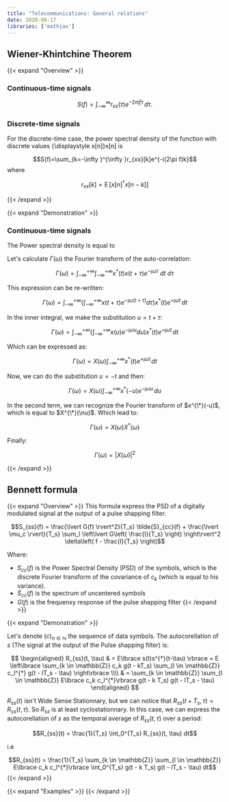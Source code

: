 ```yaml
---
title: "Telecommunications: General relations"
date: 2020-06-17
libraries: ['mathjax']
---
```


## Wiener-Khintchine Theorem

{{< expand "Overview" >}}

### Continuous-time signals
$${\displaystyle S(f)=\int_{-\infty }^{\infty }r_{xx}(\tau )e^{-2\pi if\tau }\,d\tau .}$$

### Discrete-time signals
For the discrete-time case, the power spectral density of the function with discrete values {\displaystyle x[n]}x[n] is

$$S(f)=\sum_{k=-\infty }^{\infty }r_{xx}[k]e^{-i(2\pi f)k}$$
where

$$r_{xx}[k] = \operatorname{E} \left[ x[n]^{*}x[n-k] \right]$$

{{< /expand >}}


{{< expand "Demonstration" >}}

### Continuous-time signals

The Power spectral density is equal to 

Let's calculate $\Gamma (\omega )$ the Fourier transform of the auto-correlation:

$$\Gamma (\omega )=\int_{-\infty }^{+\infty }\int_{-\infty }^{+\infty }x^{*}(t)x(t+\tau )e^{-\jmath \omega \tau } \ dt \ d\tau$$

This expression can be re-written:

$$\Gamma (\omega )=\int _{-\infty }^{+\infty }\left(\int _{-\infty }^{+\infty }x(t+\tau )e^{-\jmath \omega (t+\tau )}d\tau \right)x^{*}(t)e^{+\jmath \omega t}\,dt$$

In the inner integral, we make the substitution $u=t+\tau$:

$$\Gamma (\omega )=\int _{-\infty }^{+\infty }\left(\int _{-\infty }^{+\infty }x(u)e^{-\jmath \omega u}du\right)x^{*}(t)e^{+\jmath \omega t}\,dt$$

Which can be expressed as:

$$\Gamma (\omega )=X(\omega )\int _{-\infty }^{+\infty }x^{*}(t)e^{+\jmath \omega t}\,dt$$

Now, we can do the substitution $u=-t$ and then:

$$\Gamma (\omega )=X(\omega )\int _{-\infty }^{+\infty }x^{*}(-u)e^{-\jmath \omega u}\,du$$

In the second term, we can recognize the Fourier transform of $x^{\*}(-u)$, which is equal to $X^{\*}(\nu)$. Which lead to:

$$\Gamma (\omega )=X(\omega )X^{*}(\omega )$$

Finally:

$$\Gamma (\omega) = |X(\omega )|^{2}$$

{{< /expand >}}

## Bennett formula

{{< expand "Overview" >}}
This formula express the PSD of a digitally modulated signal at the output of a pulse shapping filter.

$$S_{ss}(f) = \frac{\lvert G(f) \rvert^2}{T_s} \tilde{S}_{cc}(f) + \frac{\lvert \mu_c \rvert}{T_s} \sum_l \left\lvert G\left( \frac{l}{T_s} \right) \right\rvert^2 \delta\left( f - \frac{l}{T_s} \right)$$

Where:

- $S_{cc}(f)$ is the Power Spectral Density (PSD) of the symbols, which is the discrete Fourier transform of the covariance of $c_k$ (which is equal to his variance).
- $\tilde{S}_{cc}(f)$ is the spectrum of uncentered symbols
- $G(f)$ is the frequenxy response of the pulse shapping filter
{{< /expand >}}

{{< expand "Demonstration" >}}

Let's denote $(c)_{n \in \mathbb{N}}$ the sequence of data symbols. The autocorellation of $s$ (The signal at the output of the Pulse shapping filter) is:

$$
\begin{aligned}
R_{ss}(t, \tau) & = E\lbrace s(t)s^{*}(t-\tau) \rbrace = E \left\lbrace \sum_{k \in \mathbb{Z}} c_k g(t - kT_s) \sum_{l \in \mathbb{Z}} c_l^{*} g(t - lT_s - \tau) \right\rbrace \\\\
& = \sum_{k \in \mathbb{Z}} \sum_{l \in \mathbb{Z}} E\lbrace c_k c_l^{*}\rbrace  g(t - k T_s) g(t - lT_s - \tau)
\end{aligned}
$$

$R_{ss}(t)$ isn't Wide Sense Stationnary, but we can notice that $R_{ss}(t + T_s, \tau) = R_{ss}(t, \tau)$. So $R_{ss}$ is at least cyclostationnary. In this case, we can express the autocorellation of $s$ as the temporal average of $R_{ss}(t, \tau)$ over a period:

$$R_{ss}(t) = \frac{1}{T_s} \int_0^{T_s} R_{ss}(t, \tau) dt$$

i.e

$$R_{ss}(t) = \frac{1}{T_s} \sum_{k \in \mathbb{Z}} \sum_{l \in \mathbb{Z}} E\lbrace c_k c_l^{*}\rbrace \int_0^{T_s} g(t - k T_s) g(t - lT_s - \tau) dt$$
{{< /expand >}}

{{< expand "Examples" >}}
{{< /expand >}}